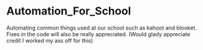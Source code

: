 # Automation_For_School
Automating common things used at our school such as kahoot and blooket. Fixes in the code will also be really appreciated. (Would glady appreciate credit I worked my ass off for this)